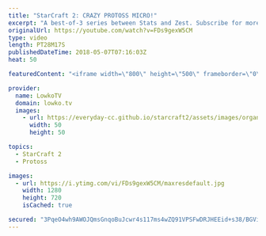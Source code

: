 ```yaml
---
title: "StarCraft 2: CRAZY PROTOSS MICRO!"
excerpt: "A best-of-3 series between Stats and Zest. Subscribe for more videos: http://lowko.tv/youtube The Nexus All-in?! https://goo.gl/HTTgHL  Protoss versus Protoss is so difficult to play, micro is absolutely critical. Simply controlling your units better than your opponent definitely makes the difference"
originalUrl: https://youtube.com/watch?v=FDs9gexW5CM
type: video
length: PT28M17S
publishedDateTime: 2018-05-07T07:16:03Z
heat: 50

featuredContent: "<iframe width=\"800\" height=\"500\" frameborder=\"0\" src=\"https://www.youtube.com/embed/FDs9gexW5CM\" allow=\"accelerometer; autoplay; encrypted-media; gyroscope; picture-in-picture\" allowfullscreen></iframe>"

provider:
  name: LowkoTV
  domain: lowko.tv
  images:
    - url: https://everyday-cc.github.io/starcraft2/assets/images/organizations/lowko.tv-50x50.jpg
      width: 50
      height: 50

topics:
  - StarCraft 2
  - Protoss

images:
  - url: https://i.ytimg.com/vi/FDs9gexW5CM/maxresdefault.jpg
    width: 1280
    height: 720
    isCached: true

secured: "3PqeO4wh9AWOJQmsGnqoBuJcwr4s117ms4wZQ91VPSFwDRJHEEid+s38/BGViPaJgX4FxZ2kF1CHXmQWGVCWY3vNwWO0pghu6Vm17sslj3XAKmd5U7//nsMvXMoJlxN98h97mRBwTw8YHPOcgAnECX8Hd0hzg3SyxkGqsGblQOsOe2YcV7rkIl43MZ3TQSUn0m0VawEl6VDYISXJ76DeCNrhyJdBn4UVHiMy38L+bkaEQ/wLKwNCpasHbcsJj4aSNsRZW7kuFCF0hyqAjTTTgnNTBBEDOcZ+ohfjdsr6AYoQK9TNKx4RG0KfwCTkX9ERAvomVpgHBCQumxiom2lCnIzXxWgXeTdv/9mCuV8j0sHmERPcYDkbTd5ml0gP9TWK1VGiN5EzrwT8vjVSMhxUqLfXB1BV5gzwXaIDU16vsqg=;rz1Wwc+/VPzCwMdFHCIeug=="
---
```



